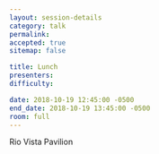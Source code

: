 ```yaml
---
layout: session-details
category: talk
permalink:
accepted: true
sitemap: false

title: Lunch
presenters:
difficulty:

date: 2018-10-19 12:45:00 -0500
end_date: 2018-10-19 13:45:00 -0500
room: full
---
```

Rio Vista Pavilion
